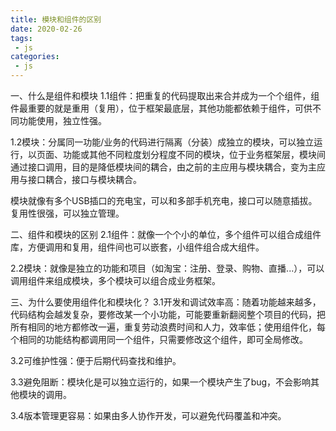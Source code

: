 ```yaml
---
title: 模块和组件的区别
date: 2020-02-26
tags:
 - js
categories:
 - js
---
```


一、什么是组件和模块
1.1组件：把重复的代码提取出来合并成为一个个组件，组件最重要的就是重用（复用），位于框架最底层，其他功能都依赖于组件，可供不同功能使用，独立性强。

1.2模块：分属同一功能/业务的代码进行隔离（分装）成独立的模块，可以独立运行，以页面、功能或其他不同粒度划分程度不同的模块，位于业务框架层，模块间通过接口调用，目的是降低模块间的耦合，由之前的主应用与模块耦合，变为主应用与接口耦合，接口与模块耦合。

模块就像有多个USB插口的充电宝，可以和多部手机充电，接口可以随意插拔。复用性很强，可以独立管理。

二、组件和模块的区别
2.1组件：就像一个个小的单位，多个组件可以组合成组件库，方便调用和复用，组件间也可以嵌套，小组件组合成大组件。

2.2模块：就像是独立的功能和项目（如淘宝：注册、登录、购物、直播...），可以调用组件来组成模块，多个模块可以组合成业务框架。

三、为什么要使用组件化和模块化？
3.1开发和调试效率高：随着功能越来越多，代码结构会越发复杂，要修改某一个小功能，可能要重新翻阅整个项目的代码，把所有相同的地方都修改一遍，重复劳动浪费时间和人力，效率低；使用组件化，每个相同的功能结构都调用同一个组件，只需要修改这个组件，即可全局修改。

3.2可维护性强：便于后期代码查找和维护。

3.3避免阻断：模块化是可以独立运行的，如果一个模块产生了bug，不会影响其他模块的调用。

3.4版本管理更容易：如果由多人协作开发，可以避免代码覆盖和冲突。